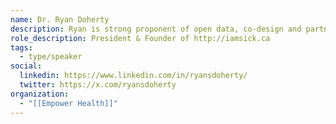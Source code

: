 ```yaml
---
name: Dr. Ryan Doherty
description: Ryan is strong proponent of open data, co-design and partnerships to accelerate innovation and improve our healthcare system. iamsick.ca is a healthcare engagement platform consisting of a fully integrated website and mobile app with a powerful backend. Designed with a system-wide & patient-centered lens, iamsick.ca helps patients across Canada find healthcare services, book appointments online, see walk-in clinic wait-times, and send prescriptions. Ryan will speak about the challenges healthcare system innovators commonly face, and the opportunities that await us all.
role_description: President & Founder of http://iamsick.ca
tags:
  - type/speaker
social:
  linkedin: https://www.linkedin.com/in/ryansdoherty/
  twitter: https://x.com/ryansdoherty
organization:
  - "[[Empower Health]]"
---
```

